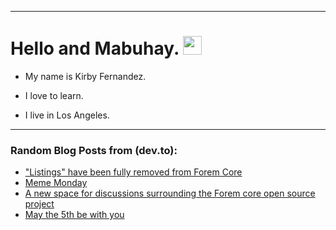 
<img src="https://komarev.com/ghpvc/?username=kirbygit&style=flat-square&color=blue" alt=""/>

---
<h1>
  Hello and Mabuhay.
  <img src="https://media.giphy.com/media/hvRJCLFzcasrR4ia7z/giphy.gif" width="30px"/>
</h1>

- My name is Kirby Fernandez.

- I love to learn.

- I live in Los Angeles.

---

### Random Blog Posts from (dev.to):
<!-- BLOG-POST-LIST:START -->
- [&quot;Listings&quot; have been fully removed from Forem Core](https://dev.to/ben/listings-have-been-fully-removed-from-forem-core-51jl)
- [Meme Monday](https://dev.to/ben/meme-monday-41nh)
- [A new space for discussions surrounding the Forem core open source project](https://dev.to/devteam/a-new-space-for-discussions-surrounding-the-forem-core-open-source-project-3o54)
- [May the 5th be with you](https://dev.to/ben/may-the-5th-be-with-you-34j4)
<!-- BLOG-POST-LIST:END -->
